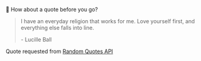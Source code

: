 📣 How about a quote before you go?

> I have an everyday religion that works for me. Love yourself first, and everything else falls into line.
>
> <p>- Lucille Ball</p>

Quote requested from [Random Quotes API](https://github.com/lukePeavey/quotable)
